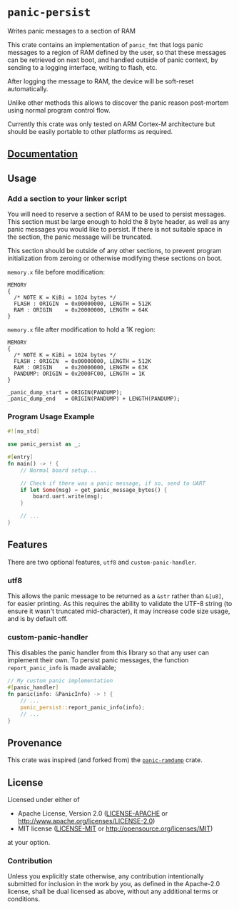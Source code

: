 # `panic-persist`

Writes panic messages to a section of RAM

This crate contains an implementation of `panic_fmt` that logs panic messages to a region of
RAM defined by the user, so that these messages can be retrieved on next boot, and handled
outside of panic context, by sending to a logging interface, writing to flash, etc.

After logging the message to RAM, the device will be soft-reset automatically.

Unlike other methods this allows to discover the panic reason post-mortem using normal program
control flow.

Currently this crate was only tested on ARM Cortex-M architecture but should be easily portable
to other platforms as required.

## [Documentation](https://docs.rs/panic-persist)

## Usage

### Add a section to your linker script

You will need to reserve a section of RAM to be used to persist messages. This section must be
large enough to hold the 8 byte header, as well as any panic messages you would like to persist.
If there is not suitable space in the section, the panic message will be truncated.

This section should be outside of any other sections, to prevent program initialization from
zeroing or otherwise modifying these sections on boot.

`memory.x` file before modification:

```text
MEMORY
{
  /* NOTE K = KiBi = 1024 bytes */
  FLASH : ORIGIN  = 0x00000000, LENGTH = 512K
  RAM : ORIGIN    = 0x20000000, LENGTH = 64K
}
```

`memory.x` file after modification to hold a 1K region:

```text
MEMORY
{
  /* NOTE K = KiBi = 1024 bytes */
  FLASH : ORIGIN  = 0x00000000, LENGTH = 512K
  RAM : ORIGIN    = 0x20000000, LENGTH = 63K
  PANDUMP: ORIGIN = 0x2000FC00, LENGTH = 1K
}

_panic_dump_start = ORIGIN(PANDUMP);
_panic_dump_end   = ORIGIN(PANDUMP) + LENGTH(PANDUMP);
```


### Program Usage Example

```rust
#![no_std]

use panic_persist as _;

#[entry]
fn main() -> ! {
    // Normal board setup...

    // Check if there was a panic message, if so, send to UART
    if let Some(msg) = get_panic_message_bytes() {
        board.uart.write(msg);
    }

    // ...
}
```

## Features

There are two optional features, `utf8` and `custom-panic-handler`.

### utf8

This allows the panic message to be returned
as a `&str` rather than `&[u8]`, for easier printing. As this requires the ability
to validate the UTF-8 string (to ensure it wasn't truncated mid-character), it may
increase code size usage, and is by default off.

### custom-panic-handler

This disables the panic handler from this library so that any user can implement their own.
To persist panic messages, the function `report_panic_info` is made available;

```rust
// My custom panic implementation
#[panic_handler]
fn panic(info: &PanicInfo) -> ! {
    // ...
    panic_persist::report_panic_info(info);
    // ...
}
```

## Provenance

This crate was inspired (and forked from) the [`panic-ramdump`] crate.

[`panic-ramdump`]: https://github.com/therealprof/panic-ramdump

## License

Licensed under either of

- Apache License, Version 2.0 ([LICENSE-APACHE](LICENSE-APACHE) or
  http://www.apache.org/licenses/LICENSE-2.0)
- MIT license ([LICENSE-MIT](LICENSE-MIT) or http://opensource.org/licenses/MIT)

at your option.

### Contribution

Unless you explicitly state otherwise, any contribution intentionally submitted
for inclusion in the work by you, as defined in the Apache-2.0 license, shall be
dual licensed as above, without any additional terms or conditions.
